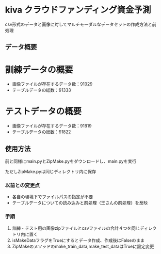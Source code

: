 # kiva クラウドファンディング資金予測
csv形式のデータと画像に対してマルチモーダルなデータセットの作成方法と前処理

## データ概要
# 訓練データの概要
- 画像ファイルが存在するデータ数：91029
- テーブルデータの総数：91333
# テストデータの概要
- 画像ファイルが存在するデータ数：91819
- テーブルデータの総数：91822

## 使用方法
前と同様にmain.pyとZipMake.pyをダウンロードし、main.pyを実行

ただしZipMake.pyは同じディレクトリ内に保存


### 以前との変更点
- 各自の環境下でファイルパスの指定が不要
- テーブルデータについての読み込みと前処理（王さんの前処理）を反映

### 手順
1. 訓練・テスト用の画像zipファイルとcsvファイルの合計４つを同じディレクトリ内に置く
2. isMakeDataフラグをTrueにするとデータ作成、作成後はFalseのまま
3. ZipMakeのメソッドのmake_train_data,make_test_dataはTrueに設定変更

